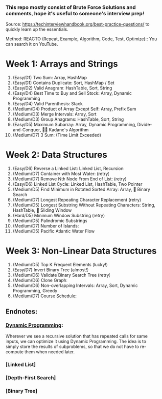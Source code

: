 ### This repo mostly consist of Brute Force Solutions and comments, hope it's useful to someone's interview prep!

Source: https://techinterviewhandbook.org/best-practice-questions/ to quickly learn up the essentials.

Method: REACTO (Repeat, Example, Algorithm, Code, Test, Optimize):: You can search it on YouTube.

# Week 1: Arrays and Strings
1. (Easy/D1) Two Sum:                                Array, HashMap
2. (Easy/D1) Contains Duplicate:                     Sort, HashMap / Set
3. (Easy/D2) Valid Anagram:                          HashTable, Sort, String
4. (Easy/D4) Best Time to Buy and Sell Stock:        Array, Dynamic Programming
5. (Easy/D4) Valid Parenthesis:                      Stack
6. (Medium/D4) Product of Array Except Self:         Array, Prefix Sum
7. (Medium/D3) Merge Intervals:                      Array, Sort
8. (Medium/D3) Group Anagrams:                       HashTable, Sort, String
9. (Easy/D5) Maximum Subarray:                       Array, Dynamic Programming, Divide-and-Conquer, 🧙‍♂️ Kadane's Algorithm
10. (Medium/D7) 3 Sum:                               (Time Limit Exceeded)

# Week 2: Data Structures
1. (Easy/D6) Reverse a Linked List:                   Linked List, Recursion
2. (Medium/D7) Container with Most Water:             (retry)
3. (Medium/D7) Remove Nth Node From End of List:      (retry)
4. (Easy/D6) Linked List Cycle:                       Linked List, HashTable, Two Pointer
5. (Medium/D5) Find Minimum in Rotated Sorted Array:   Array, 🧙‍ Binary Search
6. (Medium/D7) Longest Repeating Character Replacement  (retry)
7. (Medium/D5) Longest Substring Without Repeating Characters: String, HashTable, 🧙‍ Sliding Window
8. (Hard/D5) Minimum Window Substring                 (retry)
9. (Medium/D5) Palindromic Substrings
10. (Medium/D7) Number of Islands:
11. (Medium/D5) Pacific Atlantic Water Flow

# Week 3: Non-Linear Data Structures
1. (Medium/D5) Top K Frequent Elements                (lucky!)
2. (Easy/D7) Invert Binary Tree                       (almost!)
3. (Medium/D6) Validate Binary Search Tree            (retry)
4. (Medium/D6) Clone Graph:
5. (Medium/D6) Non-overlapping Intervals:             Array, Sort, Dynamic Programming, Greedy
6. (Medium/D7) Course Schedule:

## Endnotes:
### [Dynamic Programming](https://www.geeksforgeeks.org/dynamic-programming/):
Wherever we see a recursive solution that has repeated calls for same inputs, we can optimize it using Dynamic Programming. The idea is to simply store the results of subproblems, so that we do not have to re-compute them when needed later.

### [Linked List]

### [Depth-First Search]

### [Binary Tree]
